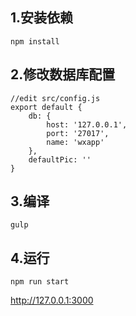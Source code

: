 ## 1.安装依赖
`npm install`

## 2.修改数据库配置
    //edit src/config.js
    export default {
        db: {
            host: '127.0.0.1',
            port: '27017',
            name: 'wxapp'
        },
        defaultPic: ''
    }
    
## 3.编译
`gulp`

## 4.运行

    npm run start
    
http://127.0.0.1:3000
